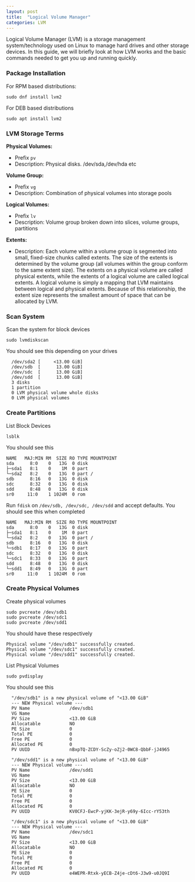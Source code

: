 ```yaml
---
layout: post
title:  "Logical Volume Manager"
categories: LVM
---
```


Logical Volume Manager (LVM) is a storage management system/technology used on Linux to manage hard drives and other storage devices. 
In this guide, we will briefly look at how LVM works and the basic commands needed to get you up and running quickly.

### **Package Installation**
For RPM based distributions:
```
sudo dnf install lvm2
```
For DEB based distributions
```
sudo apt install lvm2
```

### **LVM Storage Terms**

**Physical Volumes:** 
* Prefix `pv`
* Description:  Physical disks. /dev/sda,/dev/hda etc

**Volume Group:**
* Prefix `vg`
* Description:  Combination of physical volumes into storage pools
   
**Logical Volumes:**
* Prefix `lv`   
* Description:  Volume group broken down into slices, volume groups, partitions

**Extents:**
* Description:  Each volume within a volume group is segmented into small, fixed-size chunks called extents. The size of the extents is 
  determined by the volume group (all volumes within the group conform to the same extent size). 
  The extents on a physical volume are called physical extents, while the extents of a logical volume are called logical extents. A logical 
  volume is simply a mapping that LVM maintains between logical and physical extents. Because of this relationship, the extent size represents 
  the smallest amount of space that can be allocated by LVM.


### **Scan System**
Scan the system for block devices
```
sudo lvmdiskscan
```
You should see this depending on your drives
```
  /dev/sda2 [     <13.00 GiB] 
  /dev/sdb  [      13.00 GiB] 
  /dev/sdc  [      13.00 GiB] 
  /dev/sdd  [      13.00 GiB] 
  3 disks
  1 partition
  0 LVM physical volume whole disks
  0 LVM physical volumes
```

### **Create Partitions**
List Block Devices
```
lsblk
```
You should see this
```
NAME   MAJ:MIN RM  SIZE RO TYPE MOUNTPOINT
sda      8:0    0   13G  0 disk 
├─sda1   8:1    0    1M  0 part 
└─sda2   8:2    0   13G  0 part /
sdb      8:16   0   13G  0 disk 
sdc      8:32   0   13G  0 disk 
sdd      8:48   0   13G  0 disk 
sr0     11:0    1 1024M  0 rom  
```
Run `fdisk` on `/dev/sdb, /dev/sdc, /dev/sdd` and accept defaults. You should see this when completed
```
NAME   MAJ:MIN RM  SIZE RO TYPE MOUNTPOINT
sda      8:0    0   13G  0 disk 
├─sda1   8:1    0    1M  0 part 
└─sda2   8:2    0   13G  0 part /
sdb      8:16   0   13G  0 disk 
└─sdb1   8:17   0   13G  0 part 
sdc      8:32   0   13G  0 disk 
└─sdc1   8:33   0   13G  0 part 
sdd      8:48   0   13G  0 disk 
└─sdd1   8:49   0   13G  0 part 
sr0     11:0    1 1024M  0 rom  
```

### **Create Physical Volumes**
Create physical volumes
```
sudo pvcreate /dev/sdb1
sudo pvcreate /dev/sdc1
sudo pvcreate /dev/sdd1
```
You should have these respectively
```
Physical volume "/dev/sdb1" successfully created.
Physical volume "/dev/sdc1" successfully created.
Physical volume "/dev/sdd1" successfully created.
```

List Physical Volumes
```
sudo pvdisplay
```
You should see this
```
  "/dev/sdb1" is a new physical volume of "<13.00 GiB"
  --- NEW Physical volume ---
  PV Name               /dev/sdb1
  VG Name               
  PV Size               <13.00 GiB
  Allocatable           NO
  PE Size               0   
  Total PE              0
  Free PE               0
  Allocated PE          0
  PV UUID               nBxpTQ-ZCDY-ScZy-oZj2-0WC8-QbbF-jJ4965
   
  "/dev/sdd1" is a new physical volume of "<13.00 GiB"
  --- NEW Physical volume ---
  PV Name               /dev/sdd1
  VG Name               
  PV Size               <13.00 GiB
  Allocatable           NO
  PE Size               0   
  Total PE              0
  Free PE               0
  Allocated PE          0
  PV UUID               KV0CFJ-EwcP-yjKK-3ejR-y69y-6Icc-rY53th
   
  "/dev/sdc1" is a new physical volume of "<13.00 GiB"
  --- NEW Physical volume ---
  PV Name               /dev/sdc1
  VG Name               
  PV Size               <13.00 GiB
  Allocatable           NO
  PE Size               0   
  Total PE              0
  Free PE               0
  Allocated PE          0
  PV UUID               e4WEPR-Rtxk-yECB-Z4je-cDt6-J3w9-u0JQ9I
```
